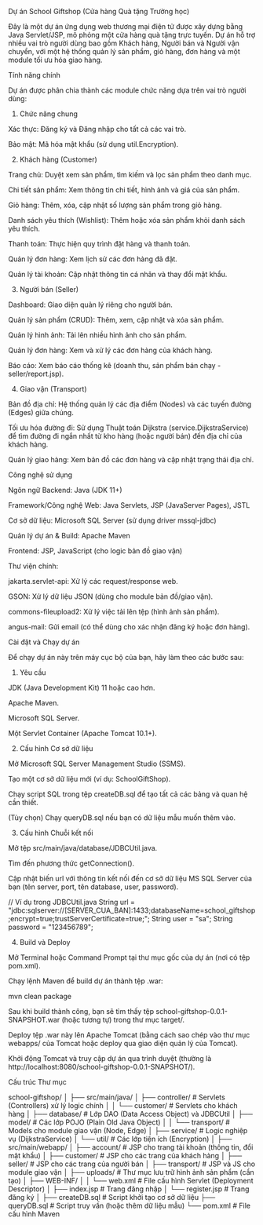 Dự án School Giftshop (Cửa hàng Quà tặng Trường học)

Đây là một dự án ứng dụng web thương mại điện tử được xây dựng bằng Java Servlet/JSP, mô phỏng một cửa hàng quà tặng trực tuyến. Dự án hỗ trợ nhiều vai trò người dùng bao gồm Khách hàng, Người bán và Người vận chuyển, với một hệ thống quản lý sản phẩm, giỏ hàng, đơn hàng và một module tối ưu hóa giao hàng.

Tính năng chính

Dự án được phân chia thành các module chức năng dựa trên vai trò người dùng:

1. Chức năng chung

Xác thực: Đăng ký và Đăng nhập cho tất cả các vai trò.

Bảo mật: Mã hóa mật khẩu (sử dụng util.Encryption).

2. Khách hàng (Customer)

Trang chủ: Duyệt xem sản phẩm, tìm kiếm và lọc sản phẩm theo danh mục.

Chi tiết sản phẩm: Xem thông tin chi tiết, hình ảnh và giá của sản phẩm.

Giỏ hàng: Thêm, xóa, cập nhật số lượng sản phẩm trong giỏ hàng.

Danh sách yêu thích (Wishlist): Thêm hoặc xóa sản phẩm khỏi danh sách yêu thích.

Thanh toán: Thực hiện quy trình đặt hàng và thanh toán.

Quản lý đơn hàng: Xem lịch sử các đơn hàng đã đặt.

Quản lý tài khoản: Cập nhật thông tin cá nhân và thay đổi mật khẩu.

3. Người bán (Seller)

Dashboard: Giao diện quản lý riêng cho người bán.

Quản lý sản phẩm (CRUD): Thêm, xem, cập nhật và xóa sản phẩm.

Quản lý hình ảnh: Tải lên nhiều hình ảnh cho sản phẩm.

Quản lý đơn hàng: Xem và xử lý các đơn hàng của khách hàng.

Báo cáo: Xem báo cáo thống kê (doanh thu, sản phẩm bán chạy - seller/report.jsp).

4. Giao vận (Transport)

Bản đồ địa chỉ: Hệ thống quản lý các địa điểm (Nodes) và các tuyến đường (Edges) giữa chúng.

Tối ưu hóa đường đi: Sử dụng Thuật toán Dijkstra (service.DijkstraService) để tìm đường đi ngắn nhất từ kho hàng (hoặc người bán) đến địa chỉ của khách hàng.

Quản lý giao hàng: Xem bản đồ các đơn hàng và cập nhật trạng thái địa chỉ.

Công nghệ sử dụng

Ngôn ngữ Backend: Java (JDK 11+)

Framework/Công nghệ Web: Java Servlets, JSP (JavaServer Pages), JSTL

Cơ sở dữ liệu: Microsoft SQL Server (sử dụng driver mssql-jdbc)

Quản lý dự án & Build: Apache Maven

Frontend: JSP, JavaScript (cho logic bản đồ giao vận)

Thư viện chính:

jakarta.servlet-api: Xử lý các request/response web.

GSON: Xử lý dữ liệu JSON (dùng cho module bản đồ/giao vận).

commons-fileupload2: Xử lý việc tải lên tệp (hình ảnh sản phẩm).

angus-mail: Gửi email (có thể dùng cho xác nhận đăng ký hoặc đơn hàng).

Cài đặt và Chạy dự án

Để chạy dự án này trên máy cục bộ của bạn, hãy làm theo các bước sau:

1. Yêu cầu

JDK (Java Development Kit) 11 hoặc cao hơn.

Apache Maven.

Microsoft SQL Server.

Một Servlet Container (Apache Tomcat 10.1+).

2. Cấu hình Cơ sở dữ liệu

Mở Microsoft SQL Server Management Studio (SSMS).

Tạo một cơ sở dữ liệu mới (ví dụ: SchoolGiftShop).

Chạy script SQL trong tệp createDB.sql để tạo tất cả các bảng và quan hệ cần thiết.

(Tùy chọn) Chạy queryDB.sql nếu bạn có dữ liệu mẫu muốn thêm vào.

3. Cấu hình Chuỗi kết nối

Mở tệp src/main/java/database/JDBCUtil.java.

Tìm đến phương thức getConnection().

Cập nhật biến url với thông tin kết nối đến cơ sở dữ liệu MS SQL Server của bạn (tên server, port, tên database, user, password).

// Ví dụ trong JDBCUtil.java
String url = "jdbc:sqlserver://[SERVER_CUA_BAN]:1433;databaseName=school_giftshop;encrypt=true;trustServerCertificate=true;";
String user = "sa";
String password = "123456789";


4. Build và Deploy

Mở Terminal hoặc Command Prompt tại thư mục gốc của dự án (nơi có tệp pom.xml).

Chạy lệnh Maven để build dự án thành tệp .war:

mvn clean package


Sau khi build thành công, bạn sẽ tìm thấy tệp school-giftshop-0.0.1-SNAPSHOT.war (hoặc tương tự) trong thư mục target/.

Deploy tệp .war này lên Apache Tomcat (bằng cách sao chép vào thư mục webapps/ của Tomcat hoặc deploy qua giao diện quản lý của Tomcat).

Khởi động Tomcat và truy cập dự án qua trình duyệt (thường là http://localhost:8080/school-giftshop-0.0.1-SNAPSHOT/).

Cấu trúc Thư mục

school-giftshop/
│
├── src/main/java/
│   ├── controller/   # Servlets (Controllers) xử lý logic chính
│   │   └── customer/ # Servlets cho khách hàng
│   ├── database/     # Lớp DAO (Data Access Object) và JDBCUtil
│   ├── model/        # Các lớp POJO (Plain Old Java Object)
│   │   └── transport/  # Models cho module giao vận (Node, Edge)
│   ├── service/      # Logic nghiệp vụ (DijkstraService)
│   └── util/         # Các lớp tiện ích (Encryption)
│
├── src/main/webapp/
│   ├── account/      # JSP cho trang tài khoản (thông tin, đổi mật khẩu)
│   ├── customer/     # JSP cho các trang của khách hàng
│   ├── seller/       # JSP cho các trang của người bán
│   ├── transport/    # JSP và JS cho module giao vận
│   ├── uploads/      # Thư mục lưu trữ hình ảnh sản phẩm (cần tạo)
│   ├── WEB-INF/
│   │   └── web.xml   # File cấu hình Servlet (Deployment Descriptor)
│   ├── index.jsp     # Trang đăng nhập
│   └── register.jsp  # Trang đăng ký
│
├── createDB.sql      # Script khởi tạo cơ sở dữ liệu
├── queryDB.sql       # Script truy vấn (hoặc thêm dữ liệu mẫu)
└── pom.xml           # File cấu hình Maven
